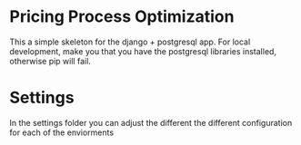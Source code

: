 # Pricing Process Optimization
This a simple skeleton for the django + postgresql app. For local development, make you that you have the postgresql libraries installed, otherwise pip will fail.

# Settings
In the settings folder you can adjust the different the different configuration for each of the enviorments

